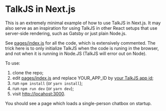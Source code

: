 # TalkJS in Next.js

This is an extremely minimal example of how to use TalkJS in Next.js. It may also serve as an inspiration for using TalkJS in other React setups that use server-side rendering, such as Gatsby or just plain Node.js. 

See [pages/index.js](pages/index.js) for all the code, which is extensively commented. The trick here is to only initialize TalkJS when the code is runing in the browser, and not when it is running in Node.JS (TalkJS will error out on Node). 

To use:

1. clone the repo;
2. edit [pages/index.js](pages/index.js) and replace YOUR_APP_ID by [your TalkJS app id](https://talkjs.com/dashboard);
2. run `npm install` (or `yarn install`);
3. run `npm run dev` (or `yarn dev`);
4. visit <http://locahost:3000>.

You should see a page which loads a single-person chatbox on startup.
